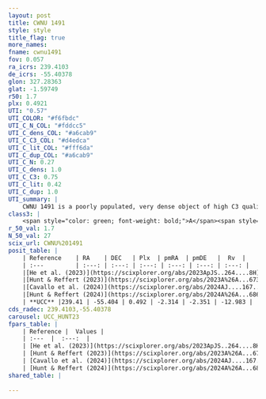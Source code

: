 ```yaml
---
layout: post
title: CWNU 1491
style: style
title_flag: true
more_names: 
fname: cwnu1491
fov: 0.057
ra_icrs: 239.4103
de_icrs: -55.40378
glon: 327.28363
glat: -1.59749
r50: 1.7
plx: 0.4921
UTI: "0.57"
UTI_COLOR: "#f6fbdc"
UTI_C_N_COL: "#fddcc5"
UTI_C_dens_COL: "#a6cab9"
UTI_C_C3_COL: "#d4edca"
UTI_C_lit_COL: "#fff6da"
UTI_C_dup_COL: "#a6cab9"
UTI_C_N: 0.27
UTI_C_dens: 1.0
UTI_C_C3: 0.75
UTI_C_lit: 0.42
UTI_C_dup: 1.0
UTI_summary: |
    CWNU 1491 is a poorly populated, very dense object of high C3 quality. It was recently reported in the literature.
class3: |
    <span style="color: green; font-weight: bold;">A</span><span style="color: #FFC300; font-weight: bold;">B</span>
r_50_val: 1.7
N_50_val: 27
scix_url: CWNU%201491
posit_table: |
    | Reference    | RA    | DEC   | Plx  | pmRA  | pmDE   |  Rv  |
    | :---         | :---: | :---: | :---: | :---: | :---: | :---: |
    |[He et al. (2023)](https://scixplorer.org/abs/2023ApJS..264....8H) | 239.414 | -55.406 | 0.492 | -2.3 | -2.355 | -- |
    |[Hunt & Reffert (2023)](https://scixplorer.org/abs/2023A%26A...673A.114H) | 239.414 | -55.404 | 0.486 | -2.299 | -2.357 | -12.987 |
    |[Cavallo et al. (2024)](https://scixplorer.org/abs/2024AJ....167...12C) | 239.407 | -55.397 | 0.487 | -- | -- | -- |
    |[Hunt & Reffert (2024)](https://scixplorer.org/abs/2024A%26A...686A..42H) | 239.414 | -55.404 | 0.486 | -2.299 | -2.357 | -12.987 |
    | **UCC** |239.41 | -55.404 | 0.492 | -2.314 | -2.351 | -12.983 | 
cds_radec: 239.4103,-55.40378
carousel: UCC_HUNT23
fpars_table: |
    | Reference |  Values |
    | :---  |  :---:  |
    | [He et al. (2023)](https://scixplorer.org/abs/2023ApJS..264....8H) | `A0=2.7, m-M=11.45, logAge=7.4` |
    | [Hunt & Reffert (2023)](https://scixplorer.org/abs/2023A%26A...673A.114H) | `AV50=2.425, diffAV50=1.401, MOD50=11.44, logAge50=8.409` |
    | [Cavallo et al. (2024)](https://scixplorer.org/abs/2024AJ....167...12C) | `AV50=2.5, dMod50=11.4, logAge50=7.91, [Fe/H]50=0.36` |
    | [Hunt & Reffert (2024)](https://scixplorer.org/abs/2024A%26A...686A..42H) | `MassJ=351.865` |
shared_table: |
    
---
```

